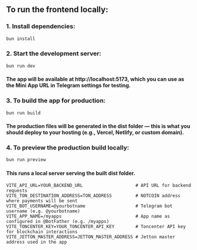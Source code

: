 ## To run the frontend locally:
### 1.	Install dependencies:

```sh
bun install 
```

### 2.	Start the development server:

```sh
bun run dev
```

#### The app will be available at http://localhost:5173, which you can use as the Mini App URL in Telegram settings for testing.
### 3.	To build the app for production:

```sh
bun run build
```

#### The production files will be generated in the dist folder — this is what you should deploy to your hosting (e.g., Vercel, Netlify, or custom domain).
### 4.	To preview the production build locally:

```sh
bun run preview
```

#### This runs a local server serving the built dist folder.

```
VITE_API_URL=YOUR_BACKEND_URL                    # API URL for backend requests
VITE_TON_DESTINATION_ADDRESS=TON_ADDRESS         # NOTCOIN address where payments will be sent
VITE_BOT_USERNAME=@yourbotname                   # Telegram bot username (e.g. @yourbotname)
VITE_APP_NAME=/myapps                            # App name as configured in @BotFather (e.g. /myapps)
VITE_TONCENTER_KEY=YOUR_TONCENTER_API_KEY        # Toncenter API key for blockchain interactions
VITE_JETTON_MASTER_ADDRESS=JETTON_MASTER_ADDRESS # Jetton master address used in the app
```